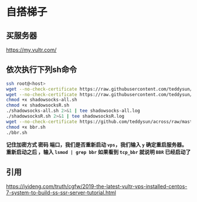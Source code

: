 # 自搭梯子
## 买服务器
https://my.vultr.com/
## 依次执行下列sh命令
```sh
ssh root@<host>
wget --no-check-certificate https://raw.githubusercontent.com/teddysun/shadowsocks_install/master/shadowsocks-all.sh
wget --no-check-certificate https://raw.githubusercontent.com/teddysun/shadowsocks_install/master/shadowsocksR.sh
chmod +x shadowsocks-all.sh
chmod +x shadowsocksR.sh
./shadowsocks-all.sh 2>&1 | tee shadowsocks-all.log
./shadowsocksR.sh 2>&1 | tee shadowsocksR.log
wget --no-check-certificate https://github.com/teddysun/across/raw/master/bbr.sh
chmod +x bbr.sh
./bbr.sh
```
**记住加密方式 密码 端口，我们是否重新启动 `vps`，我们输入 `y` 确定重启服务器。
重新启动之后
，输入 `lsmod | grep bbr` 如果看到 `tcp_bbr` 就说明 `BBR` 已经启动了**

## 引用
https://iyideng.com/truth/cgfw/2019-the-latest-vultr-vps-installed-centos-7-system-to-build-ss-ssr-server-tutorial.html

